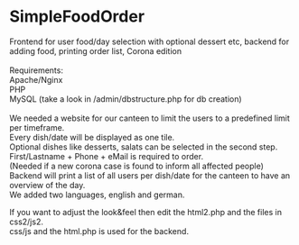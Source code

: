 # SimpleFoodOrder
Frontend for user food/day selection with optional dessert etc, backend for adding food, printing order list, Corona edition\
\
Requirements:\
Apache/Nginx\
PHP\
MySQL (take a look in /admin/dbstructure.php for db creation)\
\
We needed a website for our canteen to limit the users to a predefined limit per timeframe.\
Every dish/date will be displayed as one tile.\
Optional dishes like desserts, salats can be selected in the second step.\
First/Lastname + Phone + eMail is required to order.\
(Needed if a new corona case is found to inform all affected people)\
Backend will print a list of all users per dish/date for the canteen to have an overview of the day.\
We added two languages, english and german.

If you want to adjust the look&feel then edit the html2.php and the files in css2/js2.\
css/js and the html.php is used for the backend.

